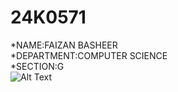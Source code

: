# 24K0571
*NAME:FAIZAN BASHEER
<br>
*DEPARTMENT:COMPUTER SCIENCE
<br>
*SECTION:G
<br>
![Alt Text](https://upload.wikimedia.org/wikipedia/en/thumb/e/e4/National_University_of_Computer_and_Emerging_Sciences_logo.png/250px-National_University_of_Computer_and_Emerging_Sciences_logo.png)
